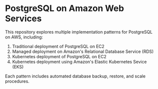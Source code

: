 # PostgreSQL on Amazon Web Services

This repository explores multiple implementation patterns for PostgreSQL on AWS, including:

1. Traditional deployment of PostgreSQL on EC2
2. Managed deployment on Amazon's Relational Database Service (RDS)
3. Kubernetes deployment of PostgreSQL on EC2
4. Kubernetes deployment using Amazon's Elastic Kubernetes Sevice (EKS)

Each pattern includes automated database backup, restore, and scale procedures. 
